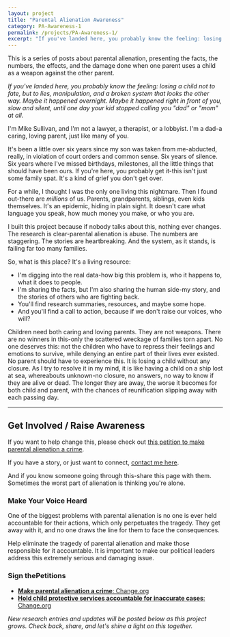 ```yaml
---
layout: project
title: "Parental Alienation Awareness"
category: PA-Awareness-1
permalink: /projects/PA-Awareness-1/
excerpt: "If you've landed here, you probably know the feeling: losing a child not to fate, but to lies, manipulation, and a broken system that looks the other way."
---
```


This is a series of posts about parental alienation, presenting the facts, the numbers, the effects, and the damage done when one parent uses a child as a weapon against the other parent.

*If you've landed here, you probably know the feeling: losing a child not to fate, but to lies, manipulation, and a broken system that looks the other way. Maybe it happened overnight. Maybe it happened right in front of you, slow and silent, until one day your kid stopped calling you "dad" or "mom" at all.*

I'm Mike Sullivan, and I'm not a lawyer, a therapist, or a lobbyist. I'm a dad-a caring, loving parent, just like many of you.

It's been a little over six years since my son was taken from me-abducted, really, in violation of court orders and common sense. Six years of silence. Six years where I've missed birthdays, milestones, all the little things that should have been ours. If you're here, you probably get it-this isn't just some family spat. It's a kind of grief you don't get over.

For a while, I thought I was the only one living this nightmare. Then I found out-there are *millions* of us. Parents, grandparents, siblings, even kids themselves. It's an epidemic, hiding in plain sight. It doesn't care what language you speak, how much money you make, or who you are.

I built this project because if nobody talks about this, nothing ever changes. The research is clear-parental alienation is abuse. The numbers are staggering. The stories are heartbreaking. And the system, as it stands, is failing far too many families.

So, what is this place? It's a living resource:
- I'm digging into the real data-how big this problem is, who it happens to, what it does to people.
- I'm sharing the facts, but I'm also sharing the human side-my story, and the stories of others who are fighting back.
- You'll find research summaries, resources, and maybe some hope.
- And you'll find a call to action, because if we don't raise our voices, who will?

Children need both caring and loving parents. They are not weapons. There are no winners in this-only the scattered wreckage of families torn apart. No one deserves this: not the children who have to repress their feelings and emotions to survive, while denying an entire part of their lives ever existed. No parent should have to experience this. It is losing a child without any closure. As I try to resolve it in my mind, it is like having a child on a ship lost at sea, whereabouts unknown-no closure, no answers, no way to know if they are alive or dead. The longer they are away, the worse it becomes for both child and parent, with the chances of reunification slipping away with each passing day.

---

## **Get Involved / Raise Awareness**

If you want to help change this, please check out [this petition to make parental alienation a crime](https://www.change.org/p/make-parental-alienation-a-crime).

If you have a story, or just want to connect, [contact me here](/contact).

And if you know someone going through this-share this page with them. Sometimes the worst part of alienation is thinking you're alone.

### Make Your Voice Heard

One of the biggest problems with parental alienation is no one is ever held accountable for their actions, which only perpetuates the tragedy. They get away with it, and no one draws the line for them to face the consequences.

Help eliminate the tragedy of parental alienation and make those responsible for it accountable. It is important to make our political leaders address this extremely serious and damaging issue.

### Sign thePetitions

- [**Make parental alienation a crime**: Change.org](https://www.change.org/p/make-parental-alienation-a-crime)
- [**Hold child protective services accountable for inaccurate cases**: Change.org](https://www.change.org/p/render-parental-alienation-a-punishable-crime)

*New research entries and updates will be posted below as this project grows.
Check back, share, and let's shine a light on this together.*